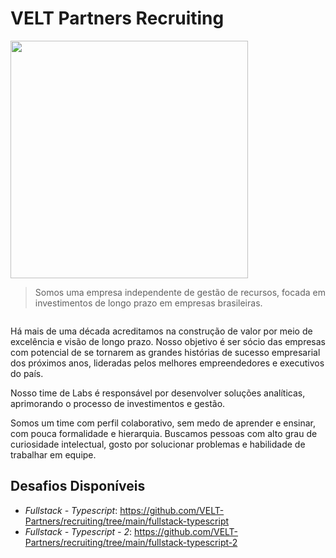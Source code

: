 # VELT Partners Recruiting

<img src="https://www.velt.com/img/velt_partners-negativo-rgb-01.svg" alt="" width="380" />

> Somos uma empresa independente de gestão de recursos, focada em investimentos de longo prazo em empresas brasileiras.

<img src="https://www.velt.com/img/recruiting-hero2-2.jpg" alt="" style="max-width: 680px; display:block; margin:0 auto" />

Há mais de uma década acreditamos na construção de valor por meio de excelência e visão de longo prazo. Nosso objetivo é ser sócio das empresas com potencial de se tornarem as grandes histórias de sucesso empresarial dos próximos anos, lideradas pelos melhores empreendedores e executivos do país.

Nosso time de Labs é responsável por desenvolver soluções analíticas, aprimorando o processo de investimentos e gestão.

Somos um time com perfil colaborativo, sem medo de aprender e ensinar, com pouca formalidade e hierarquia. Buscamos pessoas com alto grau de curiosidade intelectual, gosto por solucionar problemas e habilidade de trabalhar em equipe.

## Desafios Disponíveis

- *Fullstack - Typescript*: https://github.com/VELT-Partners/recruiting/tree/main/fullstack-typescript
- *Fullstack - Typescript - 2*: https://github.com/VELT-Partners/recruiting/tree/main/fullstack-typescript-2
